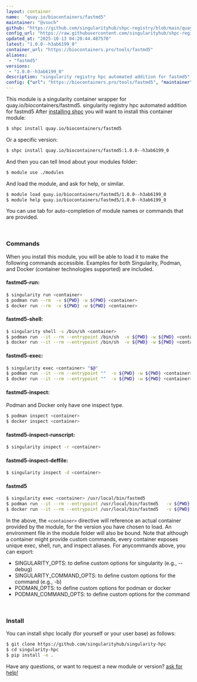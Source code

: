 ```yaml
---
layout: container
name:  "quay.io/biocontainers/fastmd5"
maintainer: "@vsoch"
github: "https://github.com/singularityhub/shpc-registry/blob/main/quay.io/biocontainers/fastmd5/container.yaml"
config_url: "https://raw.githubusercontent.com/singularityhub/shpc-registry/main/quay.io/biocontainers/fastmd5/container.yaml"
updated_at: "2025-10-13 04:20:44.487578"
latest: "1.0.0--h3ab6199_0"
container_url: "https://biocontainers.pro/tools/fastmd5"
aliases:
 - "fastmd5"
versions:
 - "1.0.0--h3ab6199_0"
description: "singularity registry hpc automated addition for fastmd5"
config: {"url": "https://biocontainers.pro/tools/fastmd5", "maintainer": "@vsoch", "description": "singularity registry hpc automated addition for fastmd5", "latest": {"1.0.0--h3ab6199_0": "sha256:77174d0332ac5a0fe338b629df526f775e2049b58539e6250cbdf6577c411ac7"}, "tags": {"1.0.0--h3ab6199_0": "sha256:77174d0332ac5a0fe338b629df526f775e2049b58539e6250cbdf6577c411ac7"}, "docker": "quay.io/biocontainers/fastmd5", "aliases": {"fastmd5": "/usr/local/bin/fastmd5"}}
---
```


This module is a singularity container wrapper for quay.io/biocontainers/fastmd5.
singularity registry hpc automated addition for fastmd5
After [installing shpc](#install) you will want to install this container module:


```bash
$ shpc install quay.io/biocontainers/fastmd5
```

Or a specific version:

```bash
$ shpc install quay.io/biocontainers/fastmd5:1.0.0--h3ab6199_0
```

And then you can tell lmod about your modules folder:

```bash
$ module use ./modules
```

And load the module, and ask for help, or similar.

```bash
$ module load quay.io/biocontainers/fastmd5/1.0.0--h3ab6199_0
$ module help quay.io/biocontainers/fastmd5/1.0.0--h3ab6199_0
```

You can use tab for auto-completion of module names or commands that are provided.

<br>

### Commands

When you install this module, you will be able to load it to make the following commands accessible.
Examples for both Singularity, Podman, and Docker (container technologies supported) are included.

#### fastmd5-run:

```bash
$ singularity run <container>
$ podman run --rm  -v ${PWD} -w ${PWD} <container>
$ docker run --rm  -v ${PWD} -w ${PWD} <container>
```

#### fastmd5-shell:

```bash
$ singularity shell -s /bin/sh <container>
$ podman run --it --rm --entrypoint /bin/sh  -v ${PWD} -w ${PWD} <container>
$ docker run --it --rm --entrypoint /bin/sh  -v ${PWD} -w ${PWD} <container>
```

#### fastmd5-exec:

```bash
$ singularity exec <container> "$@"
$ podman run --it --rm --entrypoint ""  -v ${PWD} -w ${PWD} <container> "$@"
$ docker run --it --rm --entrypoint ""  -v ${PWD} -w ${PWD} <container> "$@"
```

#### fastmd5-inspect:

Podman and Docker only have one inspect type.

```bash
$ podman inspect <container>
$ docker inspect <container>
```

#### fastmd5-inspect-runscript:

```bash
$ singularity inspect -r <container>
```

#### fastmd5-inspect-deffile:

```bash
$ singularity inspect -d <container>
```


#### fastmd5

```bash
$ singularity exec <container> /usr/local/bin/fastmd5
$ podman run --it --rm --entrypoint /usr/local/bin/fastmd5   -v ${PWD} -w ${PWD} <container> -c " $@"
$ docker run --it --rm --entrypoint /usr/local/bin/fastmd5   -v ${PWD} -w ${PWD} <container> -c " $@"
```



In the above, the `<container>` directive will reference an actual container provided
by the module, for the version you have chosen to load. An environment file in the
module folder will also be bound. Note that although a container
might provide custom commands, every container exposes unique exec, shell, run, and
inspect aliases. For anycommands above, you can export:

 - SINGULARITY_OPTS: to define custom options for singularity (e.g., --debug)
 - SINGULARITY_COMMAND_OPTS: to define custom options for the command (e.g., -b)
 - PODMAN_OPTS: to define custom options for podman or docker
 - PODMAN_COMMAND_OPTS: to define custom options for the command

<br>

### Install

You can install shpc locally (for yourself or your user base) as follows:

```bash
$ git clone https://github.com/singularityhub/singularity-hpc
$ cd singularity-hpc
$ pip install -e .
```

Have any questions, or want to request a new module or version? [ask for help!](https://github.com/singularityhub/singularity-hpc/issues)